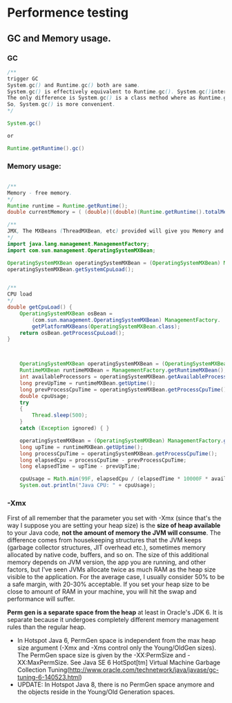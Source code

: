 # Performence testing

## GC and Memory usage.

### GC
```Java
/**
trigger GC
System.gc() and Runtime.gc() both are same. 
System.gc() is effectively equivalent to Runtime.gc(). System.gc()internally calls Runtime.gc().
The only difference is System.gc() is a class method where as Runtime.gc() is an instance method. 
So, System.gc() is more convenient.
*/

System.gc()

or 

Runtime.getRuntime().gc()
```

### Memory usage:
```Java

/**
Memory - free memory.
*/
Runtime runtime = Runtime.getRuntime();
double currentMemory = ( (double)((double)(Runtime.getRuntime().totalMemory()/1024)/1024))- ((double)((double)(Runtime.getRuntime().freeMemory()/1024)/1024));

/**
JMX, The MXBeans (ThreadMXBean, etc) provided will give you Memory and CPU usages.
*/
import java.lang.management.ManagementFactory;
import com.sun.management.OperatingSystemMXBean;

OperatingSystemMXBean operatingSystemMXBean = (OperatingSystemMXBean) ManagementFactory.getOperatingSystemMXBean();
operatingSystemMXBean.getSystemCpuLoad();


/**
CPU load
*/
double getCpuLoad() {
    OperatingSystemMXBean osBean =
        (com.sun.management.OperatingSystemMXBean) ManagementFactory.
        getPlatformMXBeans(OperatingSystemMXBean.class);
    return osBean.getProcessCpuLoad();
}



    OperatingSystemMXBean operatingSystemMXBean = (OperatingSystemMXBean) ManagementFactory.getOperatingSystemMXBean();
    RuntimeMXBean runtimeMXBean = ManagementFactory.getRuntimeMXBean();
    int availableProcessors = operatingSystemMXBean.getAvailableProcessors();
    long prevUpTime = runtimeMXBean.getUptime();
    long prevProcessCpuTime = operatingSystemMXBean.getProcessCpuTime();
    double cpuUsage;
    try
    {
        Thread.sleep(500);
    }
    catch (Exception ignored) { }

    operatingSystemMXBean = (OperatingSystemMXBean) ManagementFactory.getOperatingSystemMXBean();
    long upTime = runtimeMXBean.getUptime();
    long processCpuTime = operatingSystemMXBean.getProcessCpuTime();
    long elapsedCpu = processCpuTime - prevProcessCpuTime;
    long elapsedTime = upTime - prevUpTime;

    cpuUsage = Math.min(99F, elapsedCpu / (elapsedTime * 10000F * availableProcessors));
    System.out.println("Java CPU: " + cpuUsage);

```


### -Xmx
First of all remember that the parameter you set with -Xmx (since that's the way I suppose you are setting your heap size) 
is the **size of heap available** to your Java code, **not the amount of memory the JVM will consume**. 
The difference comes from housekeeping structures that the JVM keeps (garbage collector structures, JIT overhead etc.), 
sometimes memory allocated by native code, buffers, and so on. 
The size of this additional memory depends on JVM version, the app you are running, and other factors, 
but I've seen JVMs allocate twice as much RAM as the heap size visible to the application. 
For the average case, I usually consider 50% to be a safe margin, with 20-30% acceptable. 
If you set your heap size to be close to amount of RAM in your machine, you will hit the swap and performance will suffer.

**Perm gen is a separate space from the heap** at least in Oracle's JDK 6. 
It is separate because it undergoes completely different memory management rules than the regular heap. 
- In Hotspot Java 6, PermGen space is independent from the max heap size argument (-Xmx and -Xms control only the Young/OldGen sizes). 
The PermGen space size is given by the -XX:PermSize and -XX:MaxPermSize. 
See Java SE 6 HotSpot[tm] Virtual Machine Garbage Collection Tuning(http://www.oracle.com/technetwork/java/javase/gc-tuning-6-140523.html)
- UPDATE: In Hotspot Java 8, there is no PermGen space anymore and the objects reside in the Young/Old Generation spaces.
